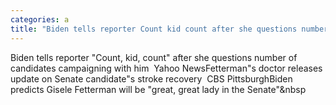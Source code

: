 ```yaml
---
categories: a
title: "Biden tells reporter Count kid count after she questions number of candidates campaigning with him  Yahoo News"
---
```

Biden tells reporter "Count, kid, count" after she questions number of candidates campaigning with him&nbsp;&nbsp;Yahoo NewsFetterman"s doctor releases update on Senate candidate"s stroke recovery&nbsp;&nbsp;CBS PittsburghBiden predicts Gisele Fetterman will be "great, great lady in the Senate"&nbsp